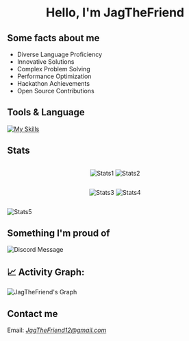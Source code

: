 <div align="center"> 
  
  # Hello, I'm JagTheFriend
</div>

## Some facts about me</h2>

- Diverse Language Proficiency
- Innovative Solutions
- Complex Problem Solving
- Performance Optimization
- Hackathon Achievements
- Open Source Contributions

## Tools & Language

[![My Skills](https://skillicons.dev/icons?i=python,ts,css,html,nodejs,go,react,nextjs,express,bootstrap,tailwind,docker,vite,pnpm,supabase,firebase,sqlite,markdown,mongodb,vercel,netlify,regex,terraform,git,linux,windows,vscode,neovim,linkedin,discord,&perline=10)](https://github.com/JagTheFriend)

## Stats

<div style="display: flex; width: 100%; justify-content: space-evenly">
  
  ![Stats1](https://github-readme-stats.vercel.app/api/top-langs/?username=JagTheFriend&theme=vision-friendly-dark&hide_border=false)
  ![Stats2](https://stats.quine.sh/JagTheFriend/github?theme=vision-friendly-dark&hide_border=false)
</div>

<div style="display: flex; width: 100%; justify-content: space-evenly">

  ![Stats3](https://github-readme-streak-stats.herokuapp.com/?user=JagTheFriend&layout=compact&theme=vision-friendly-dark&hide_border=false)
  ![Stats4](https://github-readme-stats.vercel.app/api?username=JagTheFriend&theme=vision-friendly-dark&hide_border=false)
</div>

![Stats5](https://github-profile-trophy.vercel.app/?username=JagTheFriend&theme=radical&no-frame=false&no-bg=true&margin-w=4)
## Something I'm proud of

![Discord Message](https://github.com/JagTheFriend/JagTheFriend/assets/70753983/6197c7b3-8809-491a-95c1-1cb59b3d7917)

## 📈 Activity Graph:

![JagTheFriend's Graph](https://github-readme-activity-graph.vercel.app/graph?username=JagTheFriend&custom_title=Jag's%20GitHub%20Activity%20Graph&bg_color=0d1017&color=e8edf3&line=e8edf3&point=e8edf3&area_color=FFFFFF&title_color=FFFFFF&area=true)

## Contact me

Email: [_JagTheFriend12@gmail.com_](mailto:JagTheFriend12@gmail.com)
